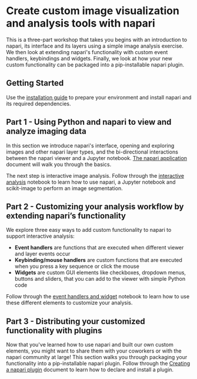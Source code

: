 # Create custom image visualization and analysis tools with napari

This is a three-part workshop that takes you begins with an introduction to napari, its interface and its layers using
a simple image analysis exercise. We then look at extending napari's functionality with custom event handlers,
keybindings and widgets. Finally, we look at how your new custom functionality can be packaged into a pip-installable
napari plugin.

## Getting Started

Use the [installation guide](./napari-workshops/installation.md) to prepare your environment and install napari and
its required dependencies.

## Part 1 - Using Python and napari to view and analyze imaging data

In this section we introduce napari's interface, opening and exploring images and other napari layer types, and
the bi-directional interactions between the napari viewer and a Jupyter notebook. [The napari application](./napari-workshops/intro_napari_GUI.md)
document will walk you through the basics.

The next step is interactive image analysis. Follow through the [interactive analysis](./napari-workshops/notebooks/interactive_analysis.md) notebook
to learn how to use napari, a Jupyter notebook and scikit-image to perform an image segmentation.

## Part 2 - Customizing your analysis workflow by extending napari’s functionality

We explore three easy ways to add custom functionality to napari to support interactive analysis:

- **Event handlers** are functions that are executed when different viewer and layer events occur
- **Keybinding/mouse handlers** are custom functions that are executed when you press a key sequence or click the mouse
- **Widgets** are custom GUI elements like checkboxes, dropdown menus, buttons and sliders, that you can add to the viewer with simple Python code

Follow through the [event handlers and widget](./napari-workshops/notebooks/event_handlers_and_widget.md) notebook to learn how to 
use these different elements to customize your analysis.

## Part 3 - Distributing your customized functionality with plugins

Now that you've learned how to use napari and built our own custom elements, you might want to share
them with your coworkers or with the napari community at large! This section walks you through
packaging your functionality into a pip-installable napari plugin. Follow through the [Creating a napari plugin](./napari-workshops/make_a_simple_plugin.md)
document to learn how to declare and install a plugin.